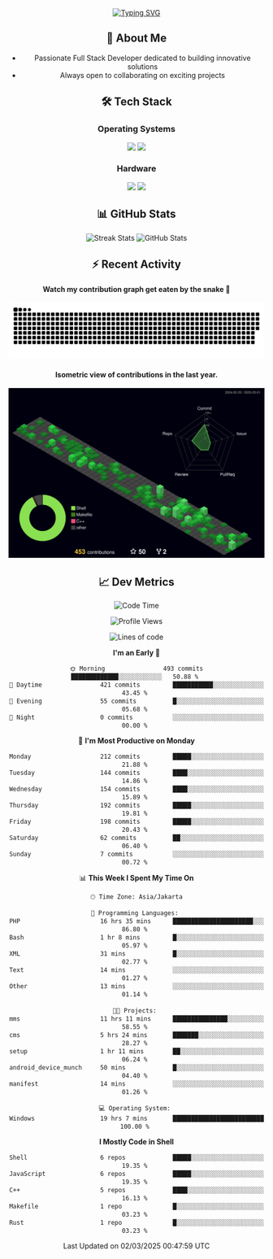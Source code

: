 <div align="center" style="max-width: 900px; margin: auto;">
<a href="https://github.com/thunderkex">
  <img src="https://readme-typing-svg.herokuapp.com?font=Fira+Code&pause=1000&center=true&vCenter=true&width=435&lines=Ha+ha!+I+am+here!;Told+you+a+storm+was+coming!" alt="Typing SVG" />
</a>

## 👋 About Me
- Passionate Full Stack Developer dedicated to building innovative solutions
- Always open to collaborating on exciting projects

## 🛠️ Tech Stack
### Operating Systems
<a href="#"><img src="https://img.shields.io/badge/Linux-FCC624?style=flat&logo=linux&logoColor=black"></a>
<a href="#"><img src="https://img.shields.io/badge/Windows-0078D6?style=flat&logo=windows&logoColor=white"></a>

### Hardware
<a href="#"><img src="https://img.shields.io/badge/Raspberry%20Pi-C51A4A?style=flat&logo=raspberrypi&logoColor=white"></a>
<a href="#"><img src="https://img.shields.io/badge/Arduino-00979D?style=flat&logo=Arduino&logoColor=white"></a>

## 📊 GitHub Stats
<div align="center">
  <img src="https://streak-stats.demolab.com?user=thunderkex&theme=tokyonight-duo&border_radius=20" alt="Streak Stats" />
  <img src="https://github-readme-stats.vercel.app/api?username=thunderkex&show_icons=true&theme=tokyonight&border_radius=20" alt="GitHub Stats" />
</div>

## ⚡ Recent Activity
<h4>Watch my contribution graph get eaten by the snake 🐍</h4>
<img width="600em" alt="thunderkex's Github commit snake" src="https://raw.githubusercontent.com/thunderkex/thunderkex/output/grid-snake-ov.svg" />

<h4>Isometric view of contributions in the last year.</h4>
<a href="./profile-3d-contrib/profile-night-green.svg">
	<img width="600em" src="./profile-3d-contrib/profile-night-green.svg">
</a>

## 📈 Dev Metrics
<!--START_SECTION:waka-->
![Code Time](http://img.shields.io/badge/Code%20Time-1%2C074%20hrs%2054%20mins-blue)

![Profile Views](http://img.shields.io/badge/Profile%20Views-3-blue)

![Lines of code](https://img.shields.io/badge/From%20Hello%20World%20I%27ve%20Written-3.4%20million%20lines%20of%20code-blue)

**I'm an Early 🐤** 

```text
🌞 Morning                493 commits         █████████████░░░░░░░░░░░░   50.88 % 
🌆 Daytime                421 commits         ███████████░░░░░░░░░░░░░░   43.45 % 
🌃 Evening                55 commits          █░░░░░░░░░░░░░░░░░░░░░░░░   05.68 % 
🌙 Night                  0 commits           ░░░░░░░░░░░░░░░░░░░░░░░░░   00.00 % 
```
📅 **I'm Most Productive on Monday** 

```text
Monday                   212 commits         █████░░░░░░░░░░░░░░░░░░░░   21.88 % 
Tuesday                  144 commits         ████░░░░░░░░░░░░░░░░░░░░░   14.86 % 
Wednesday                154 commits         ████░░░░░░░░░░░░░░░░░░░░░   15.89 % 
Thursday                 192 commits         █████░░░░░░░░░░░░░░░░░░░░   19.81 % 
Friday                   198 commits         █████░░░░░░░░░░░░░░░░░░░░   20.43 % 
Saturday                 62 commits          ██░░░░░░░░░░░░░░░░░░░░░░░   06.40 % 
Sunday                   7 commits           ░░░░░░░░░░░░░░░░░░░░░░░░░   00.72 % 
```


📊 **This Week I Spent My Time On** 

```text
🕑︎ Time Zone: Asia/Jakarta

💬 Programming Languages: 
PHP                      16 hrs 35 mins      ██████████████████████░░░   86.80 % 
Bash                     1 hr 8 mins         █░░░░░░░░░░░░░░░░░░░░░░░░   05.97 % 
XML                      31 mins             █░░░░░░░░░░░░░░░░░░░░░░░░   02.77 % 
Text                     14 mins             ░░░░░░░░░░░░░░░░░░░░░░░░░   01.27 % 
Other                    13 mins             ░░░░░░░░░░░░░░░░░░░░░░░░░   01.14 % 

🐱‍💻 Projects: 
mms                      11 hrs 11 mins      ███████████████░░░░░░░░░░   58.55 % 
cms                      5 hrs 24 mins       ███████░░░░░░░░░░░░░░░░░░   28.27 % 
setup                    1 hr 11 mins        ██░░░░░░░░░░░░░░░░░░░░░░░   06.24 % 
android_device_munch     50 mins             █░░░░░░░░░░░░░░░░░░░░░░░░   04.40 % 
manifest                 14 mins             ░░░░░░░░░░░░░░░░░░░░░░░░░   01.26 % 

💻 Operating System: 
Windows                  19 hrs 7 mins       █████████████████████████   100.00 % 
```

**I Mostly Code in Shell** 

```text
Shell                    6 repos             █████░░░░░░░░░░░░░░░░░░░░   19.35 % 
JavaScript               6 repos             █████░░░░░░░░░░░░░░░░░░░░   19.35 % 
C++                      5 repos             ████░░░░░░░░░░░░░░░░░░░░░   16.13 % 
Makefile                 1 repo              █░░░░░░░░░░░░░░░░░░░░░░░░   03.23 % 
Rust                     1 repo              █░░░░░░░░░░░░░░░░░░░░░░░░   03.23 % 
```




 Last Updated on 02/03/2025 00:47:59 UTC
<!--END_SECTION:waka-->
</div>
